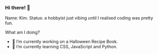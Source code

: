 ### Hi there! 👋
Name: Kim.
Status: a hobbyist just vibing until I realised coding was pretty fun.

What am I doing?
- 🔭 I’m currently working on a Halloween Recipe Book. 
- 🌱 I’m currently learning CSS, JavaScript and Python.
